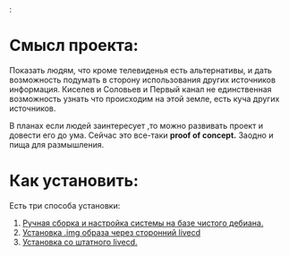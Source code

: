 : 



# Смысл проекта:
Показать людям, что кроме телевиденья есть альтернативы, и дать возможность подумать в сторону использования других источников информация.
Киселев и Соловьев и Первый канал  не единственная возможность узнать что происходим на этой земле, есть куча других источников.



В планах если людей заинтересует ,то можно развивать проект и довести его до ума.
Сейчас это все-таки **proof of concept.** Заодно и пища для размышления. 


# Как установить:

Есть три способа установки: 
1) [Ручная сборка и настройка системы на базе чистого дебиана.](https://github.com/alex5250/replace-tv-os/blob/main/manual/manual.md)
2) [Установка .img образа через сторонний livecd](https://github.com/alex5250/replace-tv-os/blob/main/manual/double_usb_install.md)
3) [Установка со штатного livecd.](https://github.com/alex5250/replace-tv-os/blob/main/manual/livecd.md)
